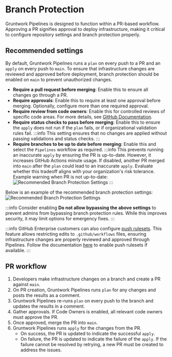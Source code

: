 # Branch Protection

Gruntwork Pipelines is designed to function within a PR-based workflow. Approving a PR signifies approval to deploy infrastructure, making it critical to configure repository settings and branch protection properly.

## Recommended settings

By default, Gruntwork Pipelines runs a `plan` on every push to a PR and an `apply` on every push to `main`. To ensure that infrastructure changes are reviewed and approved before deployment, branch protection should be enabled on `main` to prevent unauthorized changes.

- **Require a pull request before merging**: Enable this to ensure all changes go through a PR.
- **Require approvals**: Enable this to require at least one approval before merging. Optionally, configure more than one required approval.
- **Require review from code owners**: Enable this for controlled reviews of specific code areas. For more details, see [GitHub Documentation](https://docs.github.com/en/repositories/managing-your-repositorys-settings-and-features/customizing-your-repository/about-code-owners).
- **Require status checks to pass before merging**: Enable this to ensure the `apply` does not run if the `plan` fails, or if organizational validation rules fail.
  :::info
    This setting ensures that no changes are applied without passing validations and status checks.
  :::
- **Require branches to be up to date before merging**: Enable this and select the `Pipelines` workflow as required.
  :::info
    This prevents running an inaccurate `apply` by ensuring the PR is up-to-date. However, it increases GitHub Actions minute usage. If disabled, another PR merged into `main` after the `plan` could lead to an inaccurate `apply`. Evaluate whether this tradeoff aligns with your organization's risk tolerance.
    Example warning when PR is not up-to-date:
    ![Recommended Branch Protection Settings](/img/pipelines/pr-sync.png)
  :::

Below is an example of the recommended branch protection settings:
![Recommended Branch Protection Settings](/img/pipelines/repo-settings.png)

:::info
  Consider enabling **Do not allow bypassing the above settings** to prevent admins from bypassing branch protection rules. While this improves security, it may limit options for emergency fixes.
:::

:::info
  GitHub Enterprise customers can also configure [push rulesets](https://docs.github.com/en/enterprise-cloud@latest/repositories/configuring-branches-and-merges-in-your-repository/managing-rulesets/about-rulesets#push-rulesets). This feature allows restricting edits to `.github/workflows` files, ensuring infrastructure changes are properly reviewed and approved through Pipelines. Follow the documentation [here](https://docs.github.com/en/enterprise-cloud@latest/repositories/configuring-branches-and-merges-in-your-repository/managing-rulesets/creating-rulesets-for-a-repository#creating-a-push-ruleset) to enable push rulesets if available.
:::


## PR workflow

1. Developers make infrastructure changes on a branch and create a PR against `main`.
2. On PR creation, Gruntwork Pipelines runs `plan` for any changes and posts the results as a comment.
3. Gruntwork Pipelines re-runs `plan` on every push to the branch and updates the results in a comment.
4. Gather approvals. If Code Owners is enabled, all relevant code owners must approve the PR.
5. Once approved, merge the PR into `main`.
6. Gruntwork Pipelines runs `apply` for the changes from the PR.
   - On success, the PR is updated to indicate the successful `apply`.
   - On failure, the PR is updated to indicate the failure of the `apply`. If the failure cannot be resolved by retrying, a new PR must be created to address the issues.
